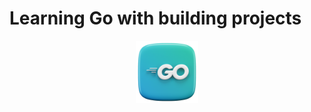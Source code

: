 # Learning Go with building projects

<!-- This is the logo -->

<div style="text-align: center;">
    <img src="./Assets/golang.png" alt="Golang Logo" width="100" />
</div>

<!-- Here is the complete overview of this learning documentery-->
